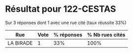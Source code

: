 # Résultat pour 122-CESTAS

Sur 3 réponses dont 1 avec une rue cité (taux réussite 33%)

| Rue | Vote | % réponses | % Nb rues cités|
|-----|------|------------|----------------|
| LA BIRADE | 1 | 33% | 100%|
